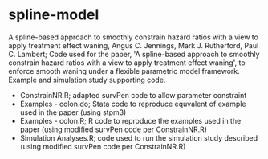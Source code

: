 # spline-model
A spline-based approach to smoothly constrain hazard ratios with a view to apply treatment effect waning,
Angus C. Jennings, Mark J. Rutherford, Paul C. Lambert; 
Code used for the paper, 'A spline-based approach to smoothly constrain hazard ratios with a view to apply treatment effect waning', to enforce smooth waning under a flexible parametric model framework. Example and simulation study supporting code.
- ConstrainNR.R; adapted survPen code to allow parameter constraint
- Examples - colon.do; Stata code to reproduce equvalent of example used in the paper (using stpm3)
- Examples - colon.R; R code to reproduce the examples used in the paper (using modified survPen code per ConstrainNR.R)
- Simulation Analyses.R; code used to run the simulation study described (using modified survPen code per ConstrainNR.R)
